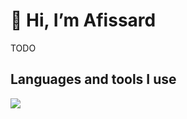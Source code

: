 # 👋 Hi, I’m Afissard
<!---
paragraphe sur moi
--->
TODO

## Languages and tools I use
<!---
icons : https://github.com/tandpfun/skill-icons
--->
<p align="left">
  <a href="https://skillicons.dev">
    <img src="https://skillicons.dev/icons?i=git,obsidian,go,kotlin,java,c,cpp,python,lua,html,css,javascript,typescript,linux,bash,md,arduino" />
  </a>
</p>

